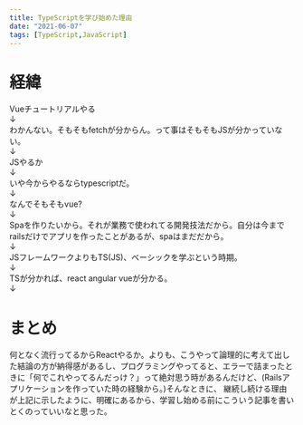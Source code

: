 ```yaml
---
title: TypeScriptを学び始めた理由
date: "2021-06-07"
tags: [TypeScript,JavaScript]
---
```




# 経緯
Vueチュートリアルやる<br>
↓<br>
わかんない。そもそもfetchが分からん。って事はそもそもJSが分かっていない。<br>
↓<br>
JSやるか<br>
↓<br>
いや今からやるならtypescriptだ。<br>
↓<br>
なんでそもそもvue? <br>
↓<br>
Spaを作りたいから。それが業務で使われてる開発技法だから。自分は今までrailsだけでアプリを作ったことがあるが、spaはまだだから。<br>
↓<br>
JSフレームワークよりもTS(JS)、ベーシックを学ぶという時期。<br>
↓<br>
TSが分かれば、react angular vueが分かる。<br>
↓<br>
# まとめ
何となく流行ってるからReactやるか。よりも、こうやって論理的に考えて出した結論の方が納得感があるし、プログラミングやってると、エラーで詰まったときに「何でこれやってるんだっけ？」って絶対思う時があるんだけど、(Railsアプリケーションを作っていた時の経験から。)そんなときに、
継続し続ける理由が上記に示したように、明確にあるから、学習し始める前にこういう記事を書いとくのっていいなと思った。
